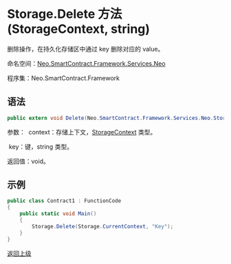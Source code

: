 # Storage.Delete 方法 (StorageContext, string)

删除操作，在持久化存储区中通过 key 删除对应的 value。

命名空间：[Neo.SmartContract.Framework.Services.Neo](../../Neo.md)

程序集：Neo.SmartContract.Framework

## 语法

```c#
public extern void Delete(Neo.SmartContract.Framework.Services.Neo.StorageContext context, byte[] key)
```

参数：
​	context：存储上下文，[StorageContext](../StorageContex.md) 类型。

​	key：键，string 类型。

返回值：void。

## 示例

```c#
public class Contract1 : FunctionCode
{
    public static void Main()
    {
        Storage.Delete(Storage.CurrentContext, "Key");
    }
}
```



[返回上级](../Storage.md)